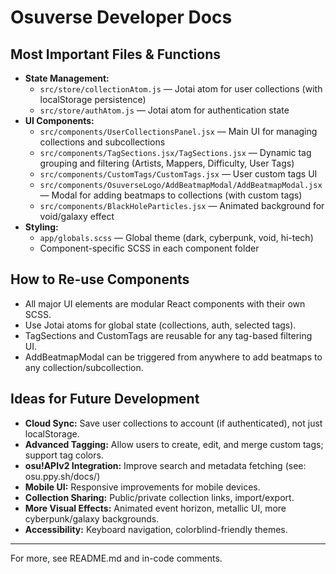 # Osuverse Developer Docs

## Most Important Files & Functions

- **State Management:**
  - `src/store/collectionAtom.js` — Jotai atom for user collections (with localStorage persistence)
  - `src/store/authAtom.js` — Jotai atom for authentication state
- **UI Components:**
  - `src/components/UserCollectionsPanel.jsx` — Main UI for managing collections and subcollections
  - `src/components/TagSections.jsx/TagSections.jsx` — Dynamic tag grouping and filtering (Artists, Mappers, Difficulty, User Tags)
  - `src/components/CustomTags/CustomTags.jsx` — User custom tags UI
  - `src/components/OsuverseLogo/AddBeatmapModal/AddBeatmapModal.jsx` — Modal for adding beatmaps to collections (with custom tags)
  - `src/components/BlackHoleParticles.jsx` — Animated background for void/galaxy effect
- **Styling:**
  - `app/globals.scss` — Global theme (dark, cyberpunk, void, hi-tech)
  - Component-specific SCSS in each component folder

## How to Re-use Components

- All major UI elements are modular React components with their own SCSS.
- Use Jotai atoms for global state (collections, auth, selected tags).
- TagSections and CustomTags are reusable for any tag-based filtering UI.
- AddBeatmapModal can be triggered from anywhere to add beatmaps to any collection/subcollection.

## Ideas for Future Development

- **Cloud Sync:** Save user collections to account (if authenticated), not just localStorage.
- **Advanced Tagging:** Allow users to create, edit, and merge custom tags; support tag colors.
- **osu!APIv2 Integration:** Improve search and metadata fetching (see: osu.ppy.sh/docs/)
- **Mobile UI:** Responsive improvements for mobile devices.
- **Collection Sharing:** Public/private collection links, import/export.
- **More Visual Effects:** Animated event horizon, metallic UI, more cyberpunk/galaxy backgrounds.
- **Accessibility:** Keyboard navigation, colorblind-friendly themes.

---

For more, see README.md and in-code comments.
